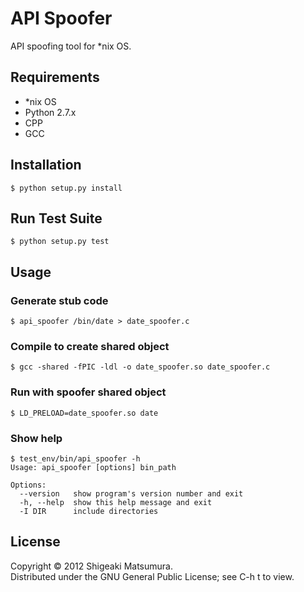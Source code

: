 # API Spoofer

API spoofing tool for *nix OS.

## Requirements
* *nix OS
* Python 2.7.x
* CPP
* GCC

## Installation
`$ python setup.py install`

## Run Test Suite
`$ python setup.py test`

## Usage
### Generate stub code
    $ api_spoofer /bin/date > date_spoofer.c

### Compile to create shared object
    $ gcc -shared -fPIC -ldl -o date_spoofer.so date_spoofer.c

### Run with spoofer shared object
    $ LD_PRELOAD=date_spoofer.so date

### Show help
    $ test_env/bin/api_spoofer -h
    Usage: api_spoofer [options] bin_path

    Options:
      --version   show program's version number and exit
      -h, --help  show this help message and exit
      -I DIR      include directories

## License
Copyright &copy; 2012 Shigeaki Matsumura.  
Distributed under the GNU General Public License; see C-h t to view.  
